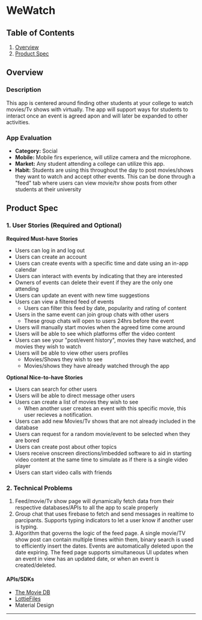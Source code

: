 # WeWatch

## Table of Contents
1. [Overview](#Overview)
2. [Product Spec](#Product-Spec)

## Overview
### Description
This app is centered around finding other students at your college to watch movies/Tv shows with virtually. The app will support ways for students to interact once an event is agreed apon and will later be expanded to other activities.

### App Evaluation
- **Category:** Social
- **Mobile:** Mobile firs  experience, will utilize camera and the microphone.
- **Market:** Any student attending a college can utilize this app.
- **Habit:** Students are using this throughout the day to post movies/shows they want to watch and accept other events. This can be done through a "feed" tab where users can view movie/tv show posts from other students at their university


## Product Spec

### 1. User Stories (Required and Optional)

**Required Must-have Stories**

* Users can log in and log out
* Users can create an account
* Users can create events with a specific time and date using an in-app calendar 
* Users can interact with events by indicating that they are interested
* Owners of events can delete their event if they are the only one attending
* Users can update an event with new time suggestions
* Users can view a filtered feed of events
    * Users can filter this feed by date, popularity and rating of content
* Users in the same event can join group chats with other users
    * These group chats will open to users 24hrs before the event
* Users will manually start movies when the agreed time come around
* Users will be able to see which platforms offer the video content
* Users can see your "post/event history", movies they have watched, and movies they wish to watch
* Users will be able to view other users profiles
    * Movies/Shows they wish to see
    * Movies/shows they have already watched through the app


**Optional Nice-to-have Stories**

* Users can search for other users
* Users will be able to direct message other users
* Users can create a list of movies they wish to see 
    * When another user creates an event with this specific movie, this user recieves a notification.
* Users can add new Movies/Tv shows that are not already included in the database
* Users can request for a random movie/event to be selected when they are bored
* Users can create post about other topics
* Users receive onscreen directions/imbedded software to aid in starting video content at the same time to simulate as if there is a single video player
* Users can start video calls with friends


### 2. Technical Problems
1. Feed/movie/Tv show page will dynamically fetch data from their respective databases/APIs to all the app to scale properly
2. Group chat that uses firebase to fetch and send messages in realtime to parcipants. Supports typing indicators to let a user know if another user is typing.
3. Algorithm that governs the logic of the feed page. A single movie/TV show post can contain multiple times within them, binary search is used to efficiently insert the dates. Events are automatically deleted upon the date expiring. The feed page supports simultaneous UI updates when an event in view has an updated date, or when an event is created/deleted.

#### APIs/SDKs 
* <a href="https://www.themoviedb.org/?language=en-US">The Movie DB</a>
* <a href="https://lottiefiles.com">LottieFiles</a>
* Material Design
----
